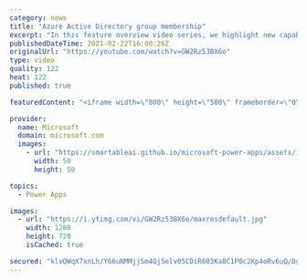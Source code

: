 ```yaml
---
category: news
title: "Azure Active Directory group membership"
excerpt: "In this feature overview video series, we highlight new capabilities included in the latest update to Microsoft Power Apps.  Power Apps Dataverse provides record level security to Azure Active Directory group membership types. Admins can easily set up and assign permissions to different Azure AD users,"
publishedDateTime: 2021-02-22T16:00:26Z
originalUrl: "https://youtube.com/watch?v=GW2Rz53BX6o"
type: video
quality: 122
heat: 122
published: true

featuredContent: "<iframe width=\"800\" height=\"500\" frameborder=\"0\" src=\"https://www.youtube.com/embed/GW2Rz53BX6o\" allow=\"accelerometer; autoplay; encrypted-media; gyroscope; picture-in-picture\" allowfullscreen></iframe>"

provider:
  name: Microsoft
  domain: microsoft.com
  images:
    - url: "https://smartableai.github.io/microsoft-power-apps/assets/images/organizations/microsoft.com-50x50.jpg"
      width: 50
      height: 50

topics:
  - Power Apps

images:
  - url: "https://i.ytimg.com/vi/GW2Rz53BX6o/maxresdefault.jpg"
    width: 1280
    height: 720
    isCached: true

secured: "klvQWqX7xnLh/Y66uNMMjjSm4Qj5elv05CDiR603Ka8C1P0c2Kp4oRv6uQ/DgC/8B6VB7v/MiFCg9iqe4d5WyxVcW7sPeQ9WsVwEKWeE/JGeuUvDJv+ZAaSXajympuaMaLB+BnNXxojUmxEjEjXrmuyhrIULCfv1RnzfEkGHtHJhNgywYl89i8am+75lUovlQNPzS+QspFCrdt96NuWSNj54KF69fUTiCh4zrTFPQvASKj7BiKDTWS9nRDhxSZAv5utx2JkzqLeCHozQ4PRmPT5RU+RjdJZqdjtuRcJH8hxqZPhk5+mu4krRK1zu5G7VcaG1qAyyDWwL5nz4nyg3GrBPAR5GI2gbsjWn3iJ5/P+9++XFN5hPvDJQ52UxoLdUZ1aQLoS4b258AadOfBiLVZsKvCO3/s/VTpqlJ6amSJ3F7wRE3gtvj5O/H5rH3QsD;zB1KzMEwjZABSTf0yK1wSQ=="
---
```


